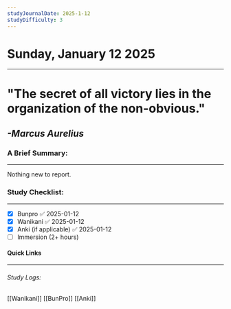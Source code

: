```yaml
---
studyJournalDate: 2025-1-12
studyDifficulty: 3
---
```


# Sunday, January 12 2025
---
# "The secret of all victory lies in the organization of the non-obvious."

## *-Marcus Aurelius*


### A Brief Summary:
---
Nothing new to report.

### Study Checklist:
---
- [x] Bunpro ✅ 2025-01-12
- [x] Wanikani ✅ 2025-01-12
- [x] Anki (if applicable) ✅ 2025-01-12
- [ ] Immersion (2+ hours)

#### Quick Links
---
###### Study Logs:
[[Wanikani]]
[[BunPro]]
[[Anki]]